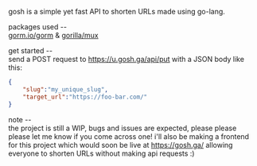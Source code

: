 gosh is a simple yet fast API to shorten URLs made using go-lang.

packages used --\
[gorm.io/gorm](https://gorm.io/) & [gorilla/mux](https://github.com/gorilla/mux/)

get started --\
send a POST request to https://u.gosh.ga/api/put with a JSON body like this:
```json
{
    "slug":"my_unique_slug",
    "target_url":"https://foo-bar.com/"
}
```

note --\
the project is still a WIP, bugs and issues are expected, please please please let me know if you come across one! i'll also be making a frontend for this project which would soon be live at https://gosh.ga/ allowing everyone to shorten URLs without making api requests :)